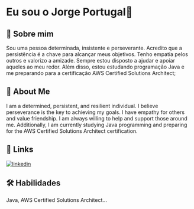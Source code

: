 # Eu sou o Jorge Portugal👋




## 🚀 Sobre mim
Sou uma pessoa determinada, insistente e perseverante. Acredito que a persistência é a chave para alcançar meus objetivos. Tenho empatia pelos outros e valorizo a amizade. Sempre estou disposto a ajudar e apoiar aqueles ao meu redor. Além disso, estou estudando programação Java e me preparando para a certificação AWS Certified Solutions Architect;

## 🚀 About Me
I am a determined, persistent, and resilient individual. I believe perseverance is the key to achieving my goals. I have empathy for others and value friendship. I am always willing to help and support those around me. Additionally, I am currently studying Java programming and preparing for the AWS Certified Solutions Architect certification.

## 🔗 Links

[![linkedin](https://img.shields.io/badge/linkedin-0A66C2?style=for-the-badge&logo=linkedin&logoColor=white)](https://www.linkedin.com/in/jorge-victor-portugal/)


## 🛠 Habilidades
Java, AWS Certified Solutions Architect...


<!--
**JorgeVicPortugal/JorgeVicPortugal** is a ✨ _special_ ✨ repository because its `README.md` (this file) appears on your GitHub profile.

Here are some ideas to get you started:

- 🔭 I’m currently working on ...
- 🌱 I’m currently learning ...
- 👯 I’m looking to collaborate on ...
- 🤔 I’m looking for help with ...
- 💬 Ask me about ...
- 📫 How to reach me: ...
- 😄 Pronouns: ...
- ⚡ Fun fact: ...
-->
